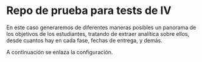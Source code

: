 # Repo de prueba para tests de IV


En este caso generaremos de diferentes maneras posibles un panorama de los
objetivos de los estudiantes, tratando de extraer analítica sobre ellos, desde
cuantos hay en cada fase, fechas de entrega, y demás.

A continuación se enlaza la configuración.
